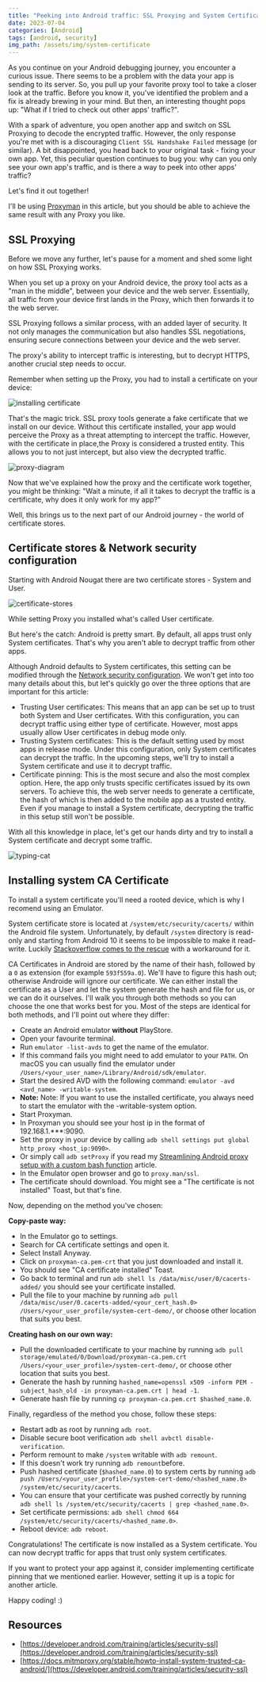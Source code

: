 ```yaml
---
title: "Peeking into Android traffic: SSL Proxying and System Certificates"
date: 2023-07-04
categories: [Android]
tags: [android, security]
img_path: /assets/img/system-certificate
---
```


As you continue on your Android debugging journey, you encounter a curious issue. There seems to be a problem with the data your app is sending to its server. So, you pull up your favorite proxy tool to take a closer look at the traffic. Before you know it, you've identified the problem and a fix is already brewing in your mind. But then, an interesting thought pops up: "What if I tried to check out other apps' traffic?".

With a spark of adventure, you open another app and switch on SSL Proxying to decode the encrypted traffic. However, the only response you're met with is a discouraging `Client SSL Handshake Failed` message (or similar). A bit disappointed, you head back to your original task - fixing your own app. Yet, this peculiar question continues to bug you: why can you only see your own app's traffic, and is there a way to peek into other apps' traffic?

Let's find it out together!

I'll be using [Proxyman](https://proxyman.io/) in this article, but you should be able to achieve the same result with any Proxy you like.

## SSL Proxying

Before we move any further, let's pause for a moment and shed some light on how SSL Proxying works.

When you set up a proxy on your Android device, the proxy tool acts as a "man in the middle", between your device and the web server. Essentially, all traffic from your device first lands in the Proxy, which then forwards it to the web server.

SSL Proxying follows a similar process, with an added layer of security. It not only manages the communication but also handles SSL negotiations, ensuring secure connections between your device and the web server.

The proxy's ability to intercept traffic is interesting, but to decrypt HTTPS, another crucial step needs to occur.

Remember when setting up the Proxy, you had to install a certificate on your device:

![installing certificate](installing-certificate.png)

That's the magic trick. SSL proxy tools generate a fake certificate that we install on our device. 
Without this certificate installed, your app would perceive the Proxy as a threat attempting to intercept the traffic. However, with the certificate in place,the Proxy is considered a trusted entity. This allows you to not just intercept, but also view the decrypted traffic.

![proxy-diagram](proxy-diagram.png)

Now that we've explained how the proxy and the certificate work together, you might be thinking: "Wait a minute, if all it takes to decrypt the traffic is a certificate, why does it only work for my app?"

Well, this brings us to the next part of our Android journey - the world of certificate stores.

## Certificate stores & Network security configuration

Starting with Android Nougat there are two certificate stores - System and User.

![certificate-stores](certificate-stores.png)

While setting Proxy you installed what's called User certificate.

But here's the catch: Android is pretty smart. By default, all apps trust only System certificates. That's why you aren't able to decrypt traffic from other apps.

Although Android defaults to System certificates, this setting can be modified through the [Network security configuration](https://developer.android.com/training/articles/security-config). We won't get into too many details about this, but let's quickly go over the three options that are important for this article:

- Trusting User certificates: This means that an app can be set up to trust both System and User certificates. With this configuration, you can decrypt traffic using either type of certificate. However, most apps usually allow User certificates in debug mode only.
- Trusting System certificates: This is the default setting used by most apps in release mode. Under this configuration, only System certificates can decrypt the traffic. In the upcoming steps, we'll try to install a System certificate and use it to decrypt traffic.
- Certificate pinning: This is the most secure and also the most complex option. Here, the app only trusts specific certificates issued by its own servers. To achieve this, the web server needs to generate a certificate, the hash of which is then added to the mobile app as a trusted entity. Even if you manage to install a System certificate, decrypting the traffic in this setup still won't be possible.

With all this knowledge in place, let's get our hands dirty and try to install a System certificate and decrypt some traffic.

![typing-cat](typing-cat.gif)

## Installing system CA Certificate

To install a system certificate you'll need a rooted device, which is why I recomend using an Emulator.

System certificate store is located at `/system/etc/security/cacerts/` within the Android file system.
Unfortunately, by default `/system` directory is read-only and starting from Android 10 it seems to be impossible to 
make it read-write. Luckily [Stackoverflow comes to the rescue](https://stackoverflow.com/questions/60867956/android-emulator-sdk-10-api-29-wont-start-after-remount-and-reboot) with a workaround for it.

CA Certificates in Android are stored by the name of their hash, followed by a `0` as extension (for example `593f559a.0`). We'll have to figure this hash out; otherwise Androide will ignore our certificate. We can either install the certificate as a User and let the system generate the hash and file for us, or we can do it ourselves. I'll walk you through both methods so you can choose the one that works best for you. Most of the steps are identical for both methods, and I'll point out where they differ:

- Create an Android emulator **without** PlayStore.
- Open your favourite terminal.
- Run `emulator -list-avds` to get the name of the emulator.
- If this command fails you might need to add emulator to your `PATH`. On macOS you can usually find the emulator under `/Users/<your_user_name>/Library/Android/sdk/emulator`.
- Start the desired AVD with the following command: `emulator -avd <avd_name> -writable-system`.
- **Note:** Note: If you want to use the installed certificate, you always need to start the emulator with the -writable-system option.
- Start Proxyman.
- In Proxyman you should see your host ip in the format of 192.168.1.***:9090.
- Set the proxy in your device by calling `adb shell settings put global http_proxy <host_ip:9090>`.
- Or simply call `adb setProxy` if you read my [Streamlining Android proxy setup with a custom bash function](https://leedwon.github.io/posts/Streamlining-Android-proxy-setup-with-a-custom-bash-function/) article.
- In the Emulator open browser and go to `proxy.man/ssl`.
- The certificate should download. You might see a "The certificate is not installed" Toast, but that's fine.

Now, depending on the method you've chosen:

**Copy-paste way:**
- In the Emulator go to settings.
- Search for CA certificate settings and open it.
- Select Install Anyway.
- Click on `proxyman-ca.pem-crt` that you just downloaded and install it.
- You should see "CA certificate installed" Toast.
- Go back to terminal and run `adb shell ls /data/misc/user/0/cacerts-added/` you should see your certificate installed.
- Pull the file to your machine by running `adb pull /data/misc/user/0.cacerts-added/<your_cert_hash.0> /Users/<your_user_profile/system-cert-demo/`, or choose other location that suits you best.

**Creating hash on our own way:**
- Pull the downloaded certificate to your machine by running `adb pull storage/emulated/0/Download/proxyman-ca.pem.crt /Users/<your_user_profile>/system-cert-demo/`, or choose other location that suits you best.
- Generate the hash by running `hashed_name=openssl x509 -inform PEM -subject_hash_old -in proxyman-ca.pem.crt | head -1`.
- Generate hash file by running `cp proxyman-ca.pem.crt $hashed_name.0`.

Finally, regardless of the method you chose, follow these steps:

- Restart adb as root by running `adb root`.
- Disable secure boot verification `adb shell avbctl disable-verification`.
- Perform remount to make `/system` writable with `adb remount`.
- If this doesn't work try running `adb remount`before.
- Push hashed certificate (`$hashed_name.0`) to system certs by running `adb push /Users/<your_user_profile>/system-cert-demo/<hashed_name.0> /system/etc/security/cacerts`.
- You can ensure that your certificate was pushed correctly by running `adb shell ls /system/etc/security/cacerts | grep <hashed_name.0>`.
- Set certificate permissions: `adb shell chmod 664 /system/etc/security/cacerts/<hashed_name.0>`.
- Reboot device: `adb reboot`.

Congratulations! The certificate is now installed as a System certificate. You can now decrypt traffic for apps that trust only system certificates.

If you want to protect your app against it, consider implementing certificate pinning that we mentioned earlier.
However, setting it up is a topic for another article. 

Happy coding! :)

## Resources

- [https://developer.android.com/training/articles/security-ssl](https://developer.android.com/training/articles/security-ssl)
- [https://docs.mitmproxy.org/stable/howto-install-system-trusted-ca-android/](https://developer.android.com/training/articles/security-ssl)
